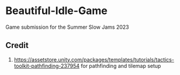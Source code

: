 # Beautiful-Idle-Game
Game submission for the Summer Slow Jams 2023
## Credit
1. https://assetstore.unity.com/packages/templates/tutorials/tactics-toolkit-pathfinding-237954 for pathfinding and tilemap setup
